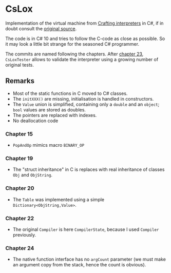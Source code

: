 # CsLox

Implementation of the virtual machine from [Crafting interpreters](http://craftinginterpreters.com/) in C#, if in doubt consult the [original source](https://github.com/munificent/craftinginterpreters). 

The code is in C# 10 and tries to follow the C-code as close as possible. So it may look  a little bit strange for the seasoned C# programmer.

The commits are named following the chapters. After [chapter 23](http://craftinginterpreters.com/jumping-back-and-forth.html), `CsLoxTester` allows to validate the interpreter using a growing number of original tests.

## Remarks 

* Most of the static functions in C moved to C# classes.
* The `initXXX()` are missing, initialisation is handled in constructors.
* The `Value` union is simplified, containing only a `double` and an `object`; `bool` values are stored as doubles.
* The pointers are replaced with indexes.
* No deallocation code

### Chapter 15

* `PopAndOp` mimics macro `BINARY_OP`

### Chapter 19

* The "struct inheritance" in C is replaces with real inheritance of classes `Obj` and `ObjString`.

### Chapter 20

* The `Table` was implemented using a simple `Dictionary<ObjString,Value>`.

### Chapter 22

* The original `Compiler` is here `CompilerState`, because I used `Compiler` previously.

### Chapter 24

* The native function interface has no `argCount` parameter (we must make an argument copy from the stack, hence the count is obvious).

